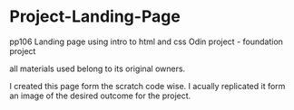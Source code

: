 # Project-Landing-Page
pp106
Landing page using intro to html and css
Odin project - foundation project

all materials used belong to its original owners.

I created this page form the scratch code wise.
I acually replicated it form an image of the desired 
outcome for the project.
